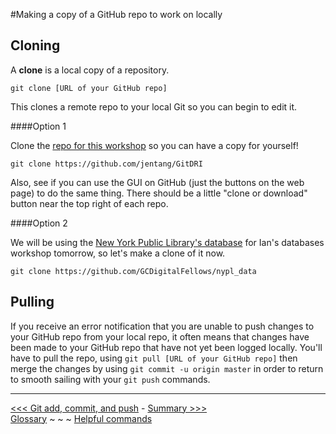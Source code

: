 #Making a copy of a GitHub repo to work on locally
## Cloning

A **clone** is a local copy of a repository.  

`git clone [URL of your GitHub repo]`

This clones a remote repo to your local Git so you can begin to edit it. 

####Option 1

Clone the [repo for this workshop](https://github.com/jentang/GitDRI) so you can have a copy for yourself!

`git clone https://github.com/jentang/GitDRI`

Also, see if you can use the GUI on GitHub (just the buttons on the web page) to do the same thing. There should be a little "clone or download" button near the top right of each repo. 

####Option 2

We will be using the [New York Public Library's database](https://github.com/GCDigitalFellows/nypl_data) for Ian's databases workshop tomorrow, so let's make a clone of it now.

`git clone https://github.com/GCDigitalFellows/nypl_data`

## Pulling

If you receive an error notification that you are unable to push changes to your GitHub repo from your local repo, it often means that changes have been made to your GitHub repo that have not yet been logged locally. You'll have to pull the repo, using `git pull [URL of your GitHub repo]` then merge the changes by using `git commit -u origin master` in order to return to smooth sailing with your `git push` commands. 

___
[<<< Git add, commit, and push](gitaction.md) - [Summary >>>](summary.md)  
[Glossary](glossary.md) ~ ~ ~ [Helpful commands](helpfulcommands.md)
